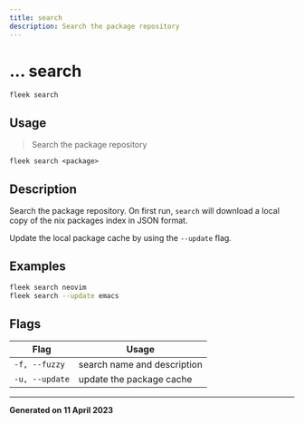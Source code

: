 ```yaml
---
title: search
description: Search the package repository
---
```


# ... search
`fleek search`

## Usage
> Search the package repository

```shell
fleek search <package>
```

## Description


Search the package repository.
On first run, `search` will download a local copy of the nix packages index in JSON format.

Update the local package cache by using the `--update` flag.


## Examples

```bash
fleek search neovim
fleek search --update emacs

```

## Flags
|Flag|Usage|
|----|-----|
|`-f, --fuzzy`|search name and description|
|`-u, --update`|update the package cache|


---
**Generated on 11 April 2023**
